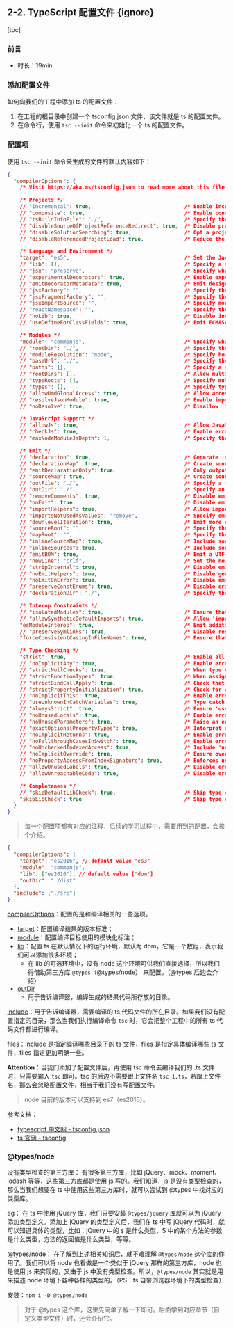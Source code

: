 ## 2-2. TypeScript 配置文件 {ignore}

[toc]

### 前言

- 时长：19min

### 添加配置文件

如何向我们的工程中添加 ts 的配置文件：
1. 在工程的根目录中创建一个 tsconfig.json 文件，该文件就是 ts 的配置文件。
2. 在命令行，使用 `tsc --init` 命令来初始化一个 ts 的配置文件。

### 配置项

使用 `tsc --init` 命令来生成的文件的默认内容如下：
```json
{
  "compilerOptions": {
    /* Visit https://aka.ms/tsconfig.json to read more about this file */

    /* Projects */
    // "incremental": true,                              /* Enable incremental compilation */
    // "composite": true,                                /* Enable constraints that allow a TypeScript project to be used with project references. */
    // "tsBuildInfoFile": "./",                          /* Specify the folder for .tsbuildinfo incremental compilation files. */
    // "disableSourceOfProjectReferenceRedirect": true,  /* Disable preferring source files instead of declaration files when referencing composite projects */
    // "disableSolutionSearching": true,                 /* Opt a project out of multi-project reference checking when editing. */
    // "disableReferencedProjectLoad": true,             /* Reduce the number of projects loaded automatically by TypeScript. */

    /* Language and Environment */
    "target": "es5",                                     /* Set the JavaScript language version for emitted JavaScript and include compatible library declarations. */
    // "lib": [],                                        /* Specify a set of bundled library declaration files that describe the target runtime environment. */
    // "jsx": "preserve",                                /* Specify what JSX code is generated. */
    // "experimentalDecorators": true,                   /* Enable experimental support for TC39 stage 2 draft decorators. */
    // "emitDecoratorMetadata": true,                    /* Emit design-type metadata for decorated declarations in source files. */
    // "jsxFactory": "",                                 /* Specify the JSX factory function used when targeting React JSX emit, e.g. 'React.createElement' or 'h' */
    // "jsxFragmentFactory": "",                         /* Specify the JSX Fragment reference used for fragments when targeting React JSX emit e.g. 'React.Fragment' or 'Fragment'. */
    // "jsxImportSource": "",                            /* Specify module specifier used to import the JSX factory functions when using `jsx: react-jsx*`.` */
    // "reactNamespace": "",                             /* Specify the object invoked for `createElement`. This only applies when targeting `react` JSX emit. */
    // "noLib": true,                                    /* Disable including any library files, including the default lib.d.ts. */
    // "useDefineForClassFields": true,                  /* Emit ECMAScript-standard-compliant class fields. */

    /* Modules */
    "module": "commonjs",                                /* Specify what module code is generated. */
    // "rootDir": "./",                                  /* Specify the root folder within your source files. */
    // "moduleResolution": "node",                       /* Specify how TypeScript looks up a file from a given module specifier. */
    // "baseUrl": "./",                                  /* Specify the base directory to resolve non-relative module names. */
    // "paths": {},                                      /* Specify a set of entries that re-map imports to additional lookup locations. */
    // "rootDirs": [],                                   /* Allow multiple folders to be treated as one when resolving modules. */
    // "typeRoots": [],                                  /* Specify multiple folders that act like `./node_modules/@types`. */
    // "types": [],                                      /* Specify type package names to be included without being referenced in a source file. */
    // "allowUmdGlobalAccess": true,                     /* Allow accessing UMD globals from modules. */
    // "resolveJsonModule": true,                        /* Enable importing .json files */
    // "noResolve": true,                                /* Disallow `import`s, `require`s or `<reference>`s from expanding the number of files TypeScript should add to a project. */

    /* JavaScript Support */
    // "allowJs": true,                                  /* Allow JavaScript files to be a part of your program. Use the `checkJS` option to get errors from these files. */
    // "checkJs": true,                                  /* Enable error reporting in type-checked JavaScript files. */
    // "maxNodeModuleJsDepth": 1,                        /* Specify the maximum folder depth used for checking JavaScript files from `node_modules`. Only applicable with `allowJs`. */

    /* Emit */
    // "declaration": true,                              /* Generate .d.ts files from TypeScript and JavaScript files in your project. */
    // "declarationMap": true,                           /* Create sourcemaps for d.ts files. */
    // "emitDeclarationOnly": true,                      /* Only output d.ts files and not JavaScript files. */
    // "sourceMap": true,                                /* Create source map files for emitted JavaScript files. */
    // "outFile": "./",                                  /* Specify a file that bundles all outputs into one JavaScript file. If `declaration` is true, also designates a file that bundles all .d.ts output. */
    // "outDir": "./",                                   /* Specify an output folder for all emitted files. */
    // "removeComments": true,                           /* Disable emitting comments. */
    // "noEmit": true,                                   /* Disable emitting files from a compilation. */
    // "importHelpers": true,                            /* Allow importing helper functions from tslib once per project, instead of including them per-file. */
    // "importsNotUsedAsValues": "remove",               /* Specify emit/checking behavior for imports that are only used for types */
    // "downlevelIteration": true,                       /* Emit more compliant, but verbose and less performant JavaScript for iteration. */
    // "sourceRoot": "",                                 /* Specify the root path for debuggers to find the reference source code. */
    // "mapRoot": "",                                    /* Specify the location where debugger should locate map files instead of generated locations. */
    // "inlineSourceMap": true,                          /* Include sourcemap files inside the emitted JavaScript. */
    // "inlineSources": true,                            /* Include source code in the sourcemaps inside the emitted JavaScript. */
    // "emitBOM": true,                                  /* Emit a UTF-8 Byte Order Mark (BOM) in the beginning of output files. */
    // "newLine": "crlf",                                /* Set the newline character for emitting files. */
    // "stripInternal": true,                            /* Disable emitting declarations that have `@internal` in their JSDoc comments. */
    // "noEmitHelpers": true,                            /* Disable generating custom helper functions like `__extends` in compiled output. */
    // "noEmitOnError": true,                            /* Disable emitting files if any type checking errors are reported. */
    // "preserveConstEnums": true,                       /* Disable erasing `const enum` declarations in generated code. */
    // "declarationDir": "./",                           /* Specify the output directory for generated declaration files. */

    /* Interop Constraints */
    // "isolatedModules": true,                          /* Ensure that each file can be safely transpiled without relying on other imports. */
    // "allowSyntheticDefaultImports": true,             /* Allow 'import x from y' when a module doesn't have a default export. */
    "esModuleInterop": true,                             /* Emit additional JavaScript to ease support for importing CommonJS modules. This enables `allowSyntheticDefaultImports` for type compatibility. */
    // "preserveSymlinks": true,                         /* Disable resolving symlinks to their realpath. This correlates to the same flag in node. */
    "forceConsistentCasingInFileNames": true,            /* Ensure that casing is correct in imports. */

    /* Type Checking */
    "strict": true,                                      /* Enable all strict type-checking options. */
    // "noImplicitAny": true,                            /* Enable error reporting for expressions and declarations with an implied `any` type.. */
    // "strictNullChecks": true,                         /* When type checking, take into account `null` and `undefined`. */
    // "strictFunctionTypes": true,                      /* When assigning functions, check to ensure parameters and the return values are subtype-compatible. */
    // "strictBindCallApply": true,                      /* Check that the arguments for `bind`, `call`, and `apply` methods match the original function. */
    // "strictPropertyInitialization": true,             /* Check for class properties that are declared but not set in the constructor. */
    // "noImplicitThis": true,                           /* Enable error reporting when `this` is given the type `any`. */
    // "useUnknownInCatchVariables": true,               /* Type catch clause variables as 'unknown' instead of 'any'. */
    // "alwaysStrict": true,                             /* Ensure 'use strict' is always emitted. */
    // "noUnusedLocals": true,                           /* Enable error reporting when a local variables aren't read. */
    // "noUnusedParameters": true,                       /* Raise an error when a function parameter isn't read */
    // "exactOptionalPropertyTypes": true,               /* Interpret optional property types as written, rather than adding 'undefined'. */
    // "noImplicitReturns": true,                        /* Enable error reporting for codepaths that do not explicitly return in a function. */
    // "noFallthroughCasesInSwitch": true,               /* Enable error reporting for fallthrough cases in switch statements. */
    // "noUncheckedIndexedAccess": true,                 /* Include 'undefined' in index signature results */
    // "noImplicitOverride": true,                       /* Ensure overriding members in derived classes are marked with an override modifier. */
    // "noPropertyAccessFromIndexSignature": true,       /* Enforces using indexed accessors for keys declared using an indexed type */
    // "allowUnusedLabels": true,                        /* Disable error reporting for unused labels. */
    // "allowUnreachableCode": true,                     /* Disable error reporting for unreachable code. */

    /* Completeness */
    // "skipDefaultLibCheck": true,                      /* Skip type checking .d.ts files that are included with TypeScript. */
    "skipLibCheck": true                                 /* Skip type checking all .d.ts files. */
  }
}
```

> 每一个配置项都有对应的注释，后续的学习过程中，需要用到的配置，会挨个介绍。

```json
{
  "compilerOptions": {
    "target": "es2016", // default value "es3"
    "module": "commonjs",
    "lib": ["es2016"], // default value ["dom"]
    "outDir": "./dist"
  },
  "include": ["./src"]
}
```

[compilerOptions](https://www.typescriptlang.org/tsconfig#compilerOptions)：配置的是和编译相关的一些选项。
- [target](https://www.typescriptlang.org/tsconfig#target)：配置编译结果的版本标准；
- [module](https://www.typescriptlang.org/tsconfig#module)：配置编译目标使用的模块化标注；
- [lib](https://www.typescriptlang.org/tsconfig#lib)：配置 ts 在默认情况下的运行环境，默认为 dom，它是一个数组，表示我们可以添加很多环境；
  - 在 lib 的可选环境中，没有 node 这个环境可供我们直接选择，所以我们得借助第三方库 `@types`（@types/node） 来配置。（@types 后边会介绍）
- [outDir](https://www.typescriptlang.org/tsconfig#outDir)
  - 用于告诉编译器，编译生成的结果代码所存放的目录。

[include](https://www.typescriptlang.org/tsconfig#include)：用于告诉编译器，需要编译的 ts 代码文件的所在目录。如果我们没有配置指定的目录，那么当我们执行编译命令 `tsc` 时，它会把整个工程中的所有 ts 代码文件都进行编译。

[files](https://www.typescriptlang.org/tsconfig#files)：include 是指定编译哪些目录下的 ts 文件，files 是指定具体编译哪些 ts 文件，files 指定更加明确一些。

**Attention**：当我们添加了配置文件后，再使用 tsc 命令去编译我们的 .ts 文件时，只需要输入 `tsc` 即可。tsc 的后边不需要跟上文件名 `tsc 1.ts`，若跟上文件名，那么会忽略配置文件，相当于我们没有写配置文件。

> node 目前的版本可以支持到 es7（es2016）。

参考文档：
- [typescript 中文网 - tsconfig.json](https://www.tslang.cn/docs/handbook/tsconfig-json.html)
- [ts 官网 - tsconfig](https://www.typescriptlang.org/tsconfig)

### @types/node

没有类型检查的第三方库：
有很多第三方库，比如 jQuery、mock、moment、lodash 等等，这些第三方库都是使用 js 写的。我们知道，js 是没有类型检查的，那么当我们想要在 ts 中使用这些第三方库时，就可以尝试到 @types 中找对应的类型库。

eg：
在 ts 中使用 jQuery 库，我们只要安装 `@types/jquery` 库就可以为 jQuery 添加类型定义。添加上 jQuery 的类型定义后，我们在 ts 中写 jQuery 代码时，就可以知道具体的类型，比如：jQuery 中的 `$` 是什么类型，$ 中的某个方法的参数是什么类型，方法的返回值是什么类型，等等。

@types/node：
在了解到上述相关知识后，就不难理解 `@types/node` 这个库的作用了。我们可以将 node 也看做是一个类似于 jQuery 那样的第三方库，node 也是使用 js 来实现的，又由于 js 中没有类型检查。所以，`@types/node` 其实就是用来描述 node 环境下各种各样的类型的。（PS：ts 自带浏览器环境下的类型检查）

安装：`npm i -D @types/node`

> 对于 @types 这个库，这里先简单了解一下即可。后面学到对应章节（自定义类型文件）时，还会介绍它。

